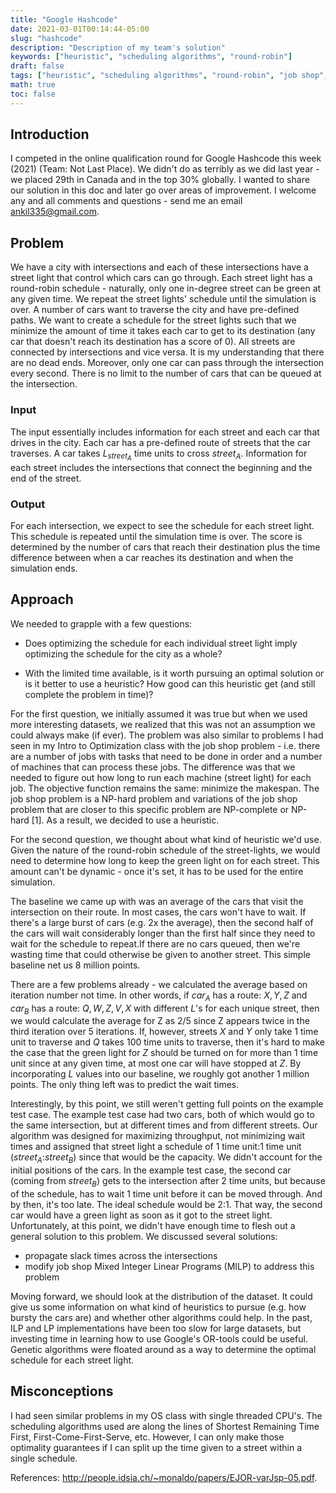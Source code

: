 ```yaml
---
title: "Google Hashcode"
date: 2021-03-01T00:14:44-05:00
slug: "hashcode"
description: "Description of my team's solution"
keywords: ["heuristic", "scheduling algorithms", "round-robin"]
draft: false
tags: ["heuristic", "scheduling algorithms", "round-robin", "job shop", "NP-hard"]
math: true
toc: false
---
```


## Introduction

I competed in the online qualification round for Google Hashcode this week (2021) (Team: Not Last Place). We didn't do as terribly as we did last year - we placed 29th in Canada and in the top 30% globally. I wanted to share our solution in this doc and later go over areas of improvement. I welcome any and all comments and questions - send me an email <ankil335@gmail.com>.

## Problem

We have a city with intersections and each of these intersections have a street light that control which cars can go through. Each street light has a round-robin schedule - naturally, only one in-degree street can be green at any given time. We repeat the street lights' schedule until the simulation is over. A number of cars want to traverse the city and have pre-defined paths. We want to create a schedule for the street lights such that we minimize the amount of time it takes each car to get to its destination (any car that doesn't reach its destination has a score of 0). All streets are connected by intersections and vice versa. It is my understanding that there are no dead ends. Moreover, only one car can pass through the intersection every second. There is no limit to the number of cars that can be queued at the intersection.

### Input

The input essentially includes information for each street and each car that drives in the city. Each car has a pre-defined route of streets that the car traverses. A car takes $L_{street_A}$ time units to cross $street_A$. Information for each street includes the intersections that connect the beginning and the end of the street. 

### Output

For each intersection, we expect to see the schedule for each street light. This schedule is repeated until the simulation time is over. The score is determined by the number of cars that reach their destination plus the time difference between when a car reaches its destination and when the simulation ends.

## Approach

We needed to grapple with a few questions:
* Does optimizing the schedule for each individual street light imply optimizing the schedule for the city as a whole?

* With the limited time available, is it worth pursuing an optimal solution or is it better to use a heuristic? How good can this heuristic get (and still complete the problem in time)?

For the first question, we initially assumed it was true but when we used more interesting datasets, we realized that this was not an assumption we could always make (if ever). The problem was also similar to problems I had seen in my Intro to Optimization class with the job shop problem - i.e. there are a number of jobs with tasks that need to be done in order and a number of machines that can process these jobs. The difference was that we needed to figure out how long to run each machine (street light) for each job. The objective function remains the same: minimize the makespan. The job shop problem is a NP-hard problem and variations of the job shop problem that are closer to this specific problem are NP-complete or NP-hard [1]. As a result, we decided to use a heuristic.

For the second question, we thought about what kind of heuristic we'd use. Given the nature of the round-robin schedule of the street-lights, we would need to determine how long to keep the green light on for each street. This amount can't be dynamic - once it's set, it has to be used for the entire simulation. 

The baseline we came up with was an average of the cars that visit the intersection on their route. In most cases, the cars won't have to wait. If there's a large burst of cars (e.g. 2x the average), then the second half of the cars will wait considerably longer than the first half since they need to wait for the schedule to repeat.If there are no cars queued, then we're wasting time that could otherwise be given to another street. This simple baseline net us 8 million points. 

There are a few problems already - we calculated the average based on iteration number not time. In other words, if $car_A$ has a route: $X,Y,Z$ and $car_B$ has a route: $Q,W,Z,V,X$ with different $L$'s for each unique street, then we would calculate the average for Z as 2/5 since Z appears twice in the third iteration over 5 iterations. If, however, streets $X$ and $Y$ only take 1 time unit to traverse and $Q$ takes 100 time units to traverse, then it's hard to make the case that the green light for $Z$ should be turned on for more than 1 time unit since at any given time, at most one car will have stopped at $Z$. By incorporating $L$ values into our baseline, we roughly got another 1 million points. The only thing left was to predict the wait times.

Interestingly, by this point, we still weren't getting full points on the example test case. The example test case had two cars, both of which would go to the same intersection, but at different times and from different streets. Our algorithm was designed for maximizing throughput, not minimizing wait times and assigned that street light a schedule of 1 time unit:1 time unit ($street_A$:$street_B$) since that would be the capacity. We didn't account for the initial positions of the cars. In the example test case, the second car (coming from $street_B$) gets to the intersection after 2 time units, but because of the schedule, has to wait 1 time unit before it can be moved through. And by then, it's too late. The ideal schedule would be 2:1. That way, the second car would have a green light as soon as it got to the street light. Unfortunately, at this point, we didn't have enough time to flesh out a general solution to this problem. We discussed several solutions:

* propagate slack times across the intersections
* modify job shop Mixed Integer Linear Programs (MILP) to address this problem

Moving forward, we should look at the distribution of the dataset. It could give us some information on what kind of heuristics to pursue (e.g. how bursty the cars are) and whether other algorithms could help. In the past, ILP and LP implementations have been too slow for large datasets, but investing time in learning how to use Google's OR-tools could be useful. Genetic algorithms were floated around as a way to determine the optimal schedule for each street light.


## Misconceptions

I had seen similar problems in my OS class with single threaded CPU's. The scheduling algorithms used are along the lines of Shortest Remaining Time First, First-Come-First-Serve, etc. However, I can only make those optimality guarantees if I can split up the time given to a street within a single schedule.

References: <http://people.idsia.ch/~monaldo/papers/EJOR-varJsp-05.pdf>.

